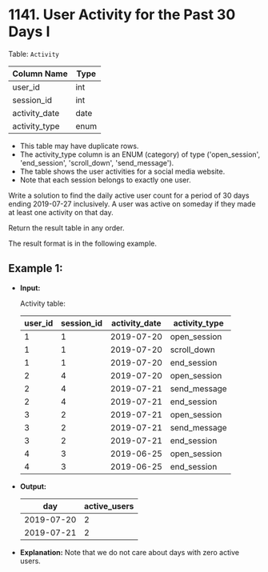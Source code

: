 # 1141. User Activity for the Past 30 Days I

Table: `Activity`


| Column Name   | Type    |
|---------------|---------|
| user_id       | int     |
| session_id    | int     |
| activity_date | date    |
| activity_type | enum    |

- This table may have duplicate rows.
- The activity_type column is an ENUM (category) of type ('open_session', 'end_session', 'scroll_down', 'send_message').
- The table shows the user activities for a social media website. 
- Note that each session belongs to exactly one user.
 

Write a solution to find the daily active user count for a period of 30 days ending 2019-07-27 inclusively. A user was active on someday if they made at least one activity on that day.

Return the result table in any order.

The result format is in the following example.

## Example 1:

- **Input:**

    Activity table:

    | user_id | session_id | activity_date | activity_type |
    |---------|------------|---------------|---------------|
    | 1       | 1          | 2019-07-20    | open_session  |
    | 1       | 1          | 2019-07-20    | scroll_down   |
    | 1       | 1          | 2019-07-20    | end_session   |
    | 2       | 4          | 2019-07-20    | open_session  |
    | 2       | 4          | 2019-07-21    | send_message  |
    | 2       | 4          | 2019-07-21    | end_session   |
    | 3       | 2          | 2019-07-21    | open_session  |
    | 3       | 2          | 2019-07-21    | send_message  |
    | 3       | 2          | 2019-07-21    | end_session   |
    | 4       | 3          | 2019-06-25    | open_session  |
    | 4       | 3          | 2019-06-25    | end_session   |

- **Output:** 
 
    | day        | active_users |
    |------------|--------------| 
    | 2019-07-20 | 2            |
    | 2019-07-21 | 2            |
 
- **Explanation:** Note that we do not care about days with zero active users.